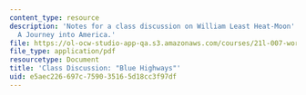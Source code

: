 ```yaml
---
content_type: resource
description: 'Notes for a class discussion on William Least Heat-Moon''s Blue Highways:
  A Journey into America.'
file: https://ol-ocw-studio-app-qa.s3.amazonaws.com/courses/21l-007-world-literatures-travel-writing-fall-2008/e5aec226697c759035165d18cc3f97df_thoughts.pdf
file_type: application/pdf
resourcetype: Document
title: 'Class Discussion: "Blue Highways"'
uid: e5aec226-697c-7590-3516-5d18cc3f97df
---
```

